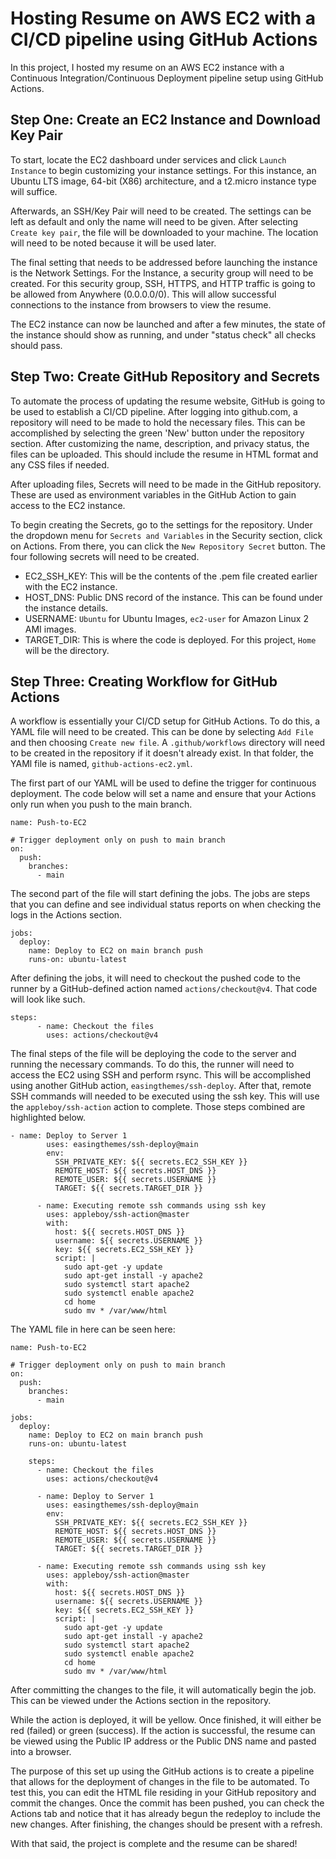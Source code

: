 # Hosting Resume on AWS EC2 with a CI/CD pipeline using GitHub Actions

In this project, I hosted my resume on an AWS EC2 instance with a Continuous Integration/Continuous Deployment pipeline setup using GitHub Actions.

## Step One: Create an EC2 Instance and Download Key Pair

To start, locate the EC2 dashboard under services and click `Launch Instance` to begin customizing your instance settings. For this instance, an Ubuntu LTS image, 64-bit (X86) architecture, and a t2.micro instance type will suffice.

Afterwards, an SSH/Key Pair will need to be created. The settings can be left as default and only the name will need to be given. After selecting `Create key pair`, the file will be downloaded to your machine. The location will need to be noted because it will be used later.

The final setting that needs to be addressed before launching the instance is the Network Settings. For the Instance, a security group will need to be created. For this security group, SSH, HTTPS, and HTTP traffic is going to be allowed from Anywhere (0.0.0.0/0). This will allow successful connections to the instance from browsers to view the resume.

The EC2 instance can now be launched and after a few minutes, the state of the instance should show as running, and under "status check" all checks should pass.


## Step Two: Create GitHub Repository and Secrets

To automate the process of updating the resume website, GitHub is going to be used to establish a CI/CD pipeline. After logging into github.com, a repository will need to be made to hold the necessary files. This can be accomplished by selecting the green 'New' button under the repository section. After customizing the name, description, and privacy status, the files can be uploaded. This should include the resume in HTML format and any CSS files if needed.

After uploading files, Secrets will need to be made in the GitHub repository. These are used as environment variables in the GitHub Action to gain access to the EC2 instance.

To begin creating the Secrets, go to the settings for the repository. Under the dropdown menu for `Secrets and Variables` in the Security section, click on Actions. From there, you can click the `New Repository Secret` button. The four following secrets will need to be created.

+ EC2_SSH_KEY: This will be the contents of the .pem file created earlier with the EC2 instance.
+ HOST_DNS: Public DNS record of the instance. This can be found under the instance details.
+ USERNAME: `Ubuntu` for Ubuntu Images, `ec2-user` for Amazon Linux 2 AMI images.
+ TARGET_DIR: This is where the code is deployed. For this project, `Home` will be the directory.


## Step Three: Creating Workflow for GitHub Actions

A workflow is essentially your CI/CD setup for GitHub Actions. To do this, a YAML file will need to be created. This can be done by selecting `Add File` and then choosing `Create new file`. A `.github/workflows` directory will need to be created in the repository if it doesn't already exist. In that folder, the YAMl file is named, `github-actions-ec2.yml`.

The first part of our YAML will be used to define the trigger for continuous deployment. The code below will set a name and ensure that your Actions only run when you push to the main branch.
```
name: Push-to-EC2

# Trigger deployment only on push to main branch
on:
  push:
    branches:
      - main
```

The second part of the file will start defining the jobs. The jobs are steps that you can define and see individual status reports on when checking the logs in the Actions section.
```
jobs:
  deploy:
    name: Deploy to EC2 on main branch push
    runs-on: ubuntu-latest
```

After defining the jobs, it will need to checkout the pushed code to the runner by a GitHub-defined action named `actions/checkout@v4`. That code will look like such.
```
steps:
      - name: Checkout the files
        uses: actions/checkout@v4
```

The final steps of the file will be deploying the code to the server and running the necessary commands. To do this, the runner will need to access the EC2 using SSH and perform rsync. This will be accomplished using another GitHub action, `easingthemes/ssh-deploy`. After that, remote SSH commands will needed to be executed using the ssh key. This will use the `appleboy/ssh-action` action to complete. Those steps combined are highlighted below.
```
- name: Deploy to Server 1
        uses: easingthemes/ssh-deploy@main
        env:
          SSH_PRIVATE_KEY: ${{ secrets.EC2_SSH_KEY }}
          REMOTE_HOST: ${{ secrets.HOST_DNS }}
          REMOTE_USER: ${{ secrets.USERNAME }}
          TARGET: ${{ secrets.TARGET_DIR }}

      - name: Executing remote ssh commands using ssh key
        uses: appleboy/ssh-action@master
        with:
          host: ${{ secrets.HOST_DNS }}
          username: ${{ secrets.USERNAME }}
          key: ${{ secrets.EC2_SSH_KEY }}
          script: |
            sudo apt-get -y update
            sudo apt-get install -y apache2
            sudo systemctl start apache2
            sudo systemctl enable apache2
            cd home
            sudo mv * /var/www/html
```

The YAML file in here can be seen here:
```
name: Push-to-EC2

# Trigger deployment only on push to main branch
on:
  push:
    branches:
      - main

jobs:
  deploy:
    name: Deploy to EC2 on main branch push
    runs-on: ubuntu-latest

    steps:
      - name: Checkout the files
        uses: actions/checkout@v4

      - name: Deploy to Server 1
        uses: easingthemes/ssh-deploy@main
        env:
          SSH_PRIVATE_KEY: ${{ secrets.EC2_SSH_KEY }}
          REMOTE_HOST: ${{ secrets.HOST_DNS }}
          REMOTE_USER: ${{ secrets.USERNAME }}
          TARGET: ${{ secrets.TARGET_DIR }}

      - name: Executing remote ssh commands using ssh key
        uses: appleboy/ssh-action@master
        with:
          host: ${{ secrets.HOST_DNS }}
          username: ${{ secrets.USERNAME }}
          key: ${{ secrets.EC2_SSH_KEY }}
          script: |
            sudo apt-get -y update
            sudo apt-get install -y apache2
            sudo systemctl start apache2
            sudo systemctl enable apache2
            cd home
            sudo mv * /var/www/html
```

After committing the changes to the file, it will automatically begin the job. This can be viewed under the Actions section in the repository.

While the action is deployed, it will be yellow. Once finished, it will either be red (failed) or green (success). If the action is successful, the resume can be viewed using the Public IP address or the Public DNS name and pasted into a browser. 

The purpose of this set up using the GitHub actions is to create a pipeline that allows for the deployment of changes in the file to be automated. To test this, you can edit the HTML file residing in your GitHub repository and commit the changes. Once the commit has been pushed, you can check the Actions tab and notice that it has already begun the redeploy to include the new changes. After finishing, the changes should be present with a refresh.

With that said, the project is complete and the resume can be shared!

